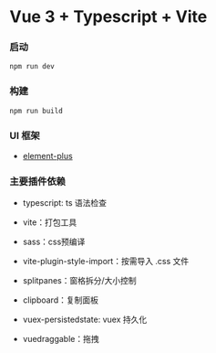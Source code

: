 # Vue 3 + Typescript + Vite


### 启动

```
npm run dev
```

### 构建

```
npm run build
```

### UI 框架

- [element-plus](https://element-plus.org/#/zh-CN)


### 主要插件依赖

- typescript: ts 语法检查

- vite：打包工具

- sass：css预编译

- vite-plugin-style-import：按需导入 .css 文件

- splitpanes：窗格拆分/大小控制

- clipboard：复制面板

- vuex-persistedstate: vuex 持久化

- vuedraggable：拖拽
